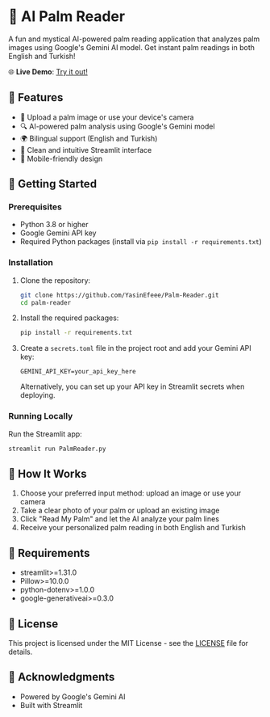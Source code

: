 # 🔮 AI Palm Reader

A fun and mystical AI-powered palm reading application that analyzes palm images using Google's Gemini AI model. Get instant palm readings in both English and Turkish!

🌐 **Live Demo**: [Try it out!](https://palm-reader-ai.streamlit.app/)

## 🌟 Features

- 📸 Upload a palm image or use your device's camera
- 🔍 AI-powered palm analysis using Google's Gemini model
- 🌍 Bilingual support (English and Turkish)
- 🎨 Clean and intuitive Streamlit interface
- 📱 Mobile-friendly design

## 🚀 Getting Started

### Prerequisites

- Python 3.8 or higher
- Google Gemini API key
- Required Python packages (install via `pip install -r requirements.txt`)

### Installation

1. Clone the repository:
   ```bash
   git clone https://github.com/YasinEfeee/Palm-Reader.git
   cd palm-reader
   ```

2. Install the required packages:
   ```bash
   pip install -r requirements.txt
   ```

3. Create a `secrets.toml` file in the project root and add your Gemini API key:
   ```
   GEMINI_API_KEY=your_api_key_here
   ```

   Alternatively, you can set up your API key in Streamlit secrets when deploying.

### Running Locally

Run the Streamlit app:
```bash
streamlit run PalmReader.py
```

## 🤖 How It Works

1. Choose your preferred input method: upload an image or use your camera
2. Take a clear photo of your palm or upload an existing image
3. Click "Read My Palm" and let the AI analyze your palm lines
4. Receive your personalized palm reading in both English and Turkish

## 📝 Requirements

- streamlit>=1.31.0
- Pillow>=10.0.0
- python-dotenv>=1.0.0
- google-generativeai>=0.3.0

## 📜 License

This project is licensed under the MIT License - see the [LICENSE](LICENSE) file for details.

## 🙏 Acknowledgments

- Powered by Google's Gemini AI
- Built with Streamlit